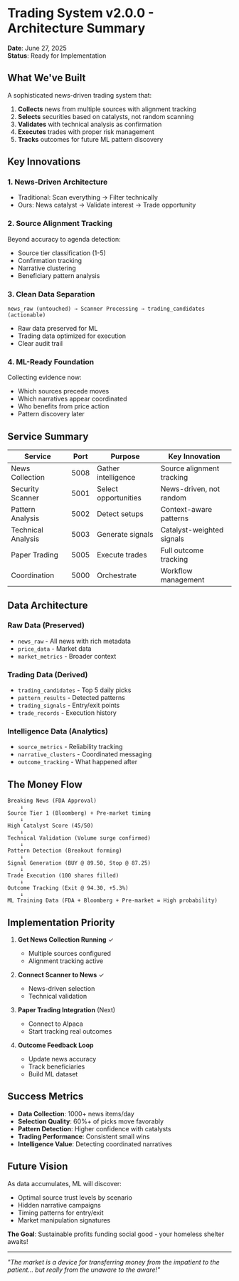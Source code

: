 # Trading System v2.0.0 - Architecture Summary

**Date**: June 27, 2025  
**Status**: Ready for Implementation  

## What We've Built

A sophisticated news-driven trading system that:
1. **Collects** news from multiple sources with alignment tracking
2. **Selects** securities based on catalysts, not random scanning  
3. **Validates** with technical analysis as confirmation
4. **Executes** trades with proper risk management
5. **Tracks** outcomes for future ML pattern discovery

## Key Innovations

### 1. News-Driven Architecture
- Traditional: Scan everything → Filter technically
- Ours: News catalyst → Validate interest → Trade opportunity

### 2. Source Alignment Tracking
Beyond accuracy to agenda detection:
- Source tier classification (1-5)
- Confirmation tracking
- Narrative clustering
- Beneficiary pattern analysis

### 3. Clean Data Separation
```
news_raw (untouched) → Scanner Processing → trading_candidates (actionable)
```
- Raw data preserved for ML
- Trading data optimized for execution
- Clear audit trail

### 4. ML-Ready Foundation
Collecting evidence now:
- Which sources precede moves
- Which narratives appear coordinated  
- Who benefits from price action
- Pattern discovery later

## Service Summary

| Service | Port | Purpose | Key Innovation |
|---------|------|---------|----------------|
| News Collection | 5008 | Gather intelligence | Source alignment tracking |
| Security Scanner | 5001 | Select opportunities | News-driven, not random |
| Pattern Analysis | 5002 | Detect setups | Context-aware patterns |
| Technical Analysis | 5003 | Generate signals | Catalyst-weighted signals |
| Paper Trading | 5005 | Execute trades | Full outcome tracking |
| Coordination | 5000 | Orchestrate | Workflow management |

## Data Architecture

### Raw Data (Preserved)
- `news_raw` - All news with rich metadata
- `price_data` - Market data
- `market_metrics` - Broader context

### Trading Data (Derived)
- `trading_candidates` - Top 5 daily picks
- `pattern_results` - Detected patterns
- `trading_signals` - Entry/exit points
- `trade_records` - Execution history

### Intelligence Data (Analytics)
- `source_metrics` - Reliability tracking
- `narrative_clusters` - Coordinated messaging
- `outcome_tracking` - What happened after

## The Money Flow

```
Breaking News (FDA Approval)
    ↓
Source Tier 1 (Bloomberg) + Pre-market timing
    ↓
High Catalyst Score (45/50)
    ↓
Technical Validation (Volume surge confirmed)
    ↓
Pattern Detection (Breakout forming)
    ↓
Signal Generation (BUY @ 89.50, Stop @ 87.25)
    ↓
Trade Execution (100 shares filled)
    ↓
Outcome Tracking (Exit @ 94.30, +5.3%)
    ↓
ML Training Data (FDA + Bloomberg + Pre-market = High probability)
```

## Implementation Priority

1. **Get News Collection Running** ✓
   - Multiple sources configured
   - Alignment tracking active

2. **Connect Scanner to News** ✓
   - News-driven selection
   - Technical validation

3. **Paper Trading Integration** (Next)
   - Connect to Alpaca
   - Start tracking real outcomes

4. **Outcome Feedback Loop**
   - Update news accuracy
   - Track beneficiaries
   - Build ML dataset

## Success Metrics

- **Data Collection**: 1000+ news items/day
- **Selection Quality**: 60%+ of picks move favorably  
- **Pattern Detection**: Higher confidence with catalysts
- **Trading Performance**: Consistent small wins
- **Intelligence Value**: Detecting coordinated narratives

## Future Vision

As data accumulates, ML will discover:
- Optimal source trust levels by scenario
- Hidden narrative campaigns
- Timing patterns for entry/exit
- Market manipulation signatures

**The Goal**: Sustainable profits funding social good - your homeless shelter awaits!

---

*"The market is a device for transferring money from the impatient to the patient... but really from the unaware to the aware!"*